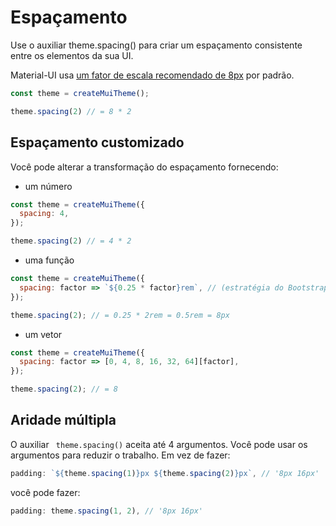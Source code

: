 # Espaçamento

<p class="description">Use o auxiliar theme.spacing() para criar um espaçamento consistente entre os elementos da sua UI.</p>

Material-UI usa [um fator de escala recomendado de 8px](https://material.io/design/layout/understanding-layout.html) por padrão.

```js
const theme = createMuiTheme();

theme.spacing(2) // = 8 * 2
```

## Espaçamento customizado

Você pode alterar a transformação do espaçamento fornecendo:

- um número

```js
const theme = createMuiTheme({
  spacing: 4,
});

theme.spacing(2) // = 4 * 2
```

- uma função

```js
const theme = createMuiTheme({
  spacing: factor => `${0.25 * factor}rem`, // (estratégia do Bootstrap)
});

theme.spacing(2); // = 0.25 * 2rem = 0.5rem = 8px
```

- um vetor

```js
const theme = createMuiTheme({
  spacing: factor => [0, 4, 8, 16, 32, 64][factor],
});

theme.spacing(2); // = 8
```

## Aridade múltipla

O auxiliar ` theme.spacing()` aceita até 4 argumentos. Você pode usar os argumentos para reduzir o trabalho. Em vez de fazer:

```js
padding: `${theme.spacing(1)}px ${theme.spacing(2)}px`, // '8px 16px'
```

você pode fazer:

```js
padding: theme.spacing(1, 2), // '8px 16px'
```